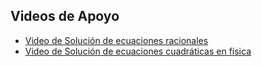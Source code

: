## Videos de Apoyo 
  - [Video de Solución de ecuaciones racionales](https://ujaverianacali.hosted.panopto.com/Panopto/Pages/Viewer.aspx?id=e1dc4bb0-6e1b-47d2-9880-b35b00d7a865)  
  - [Video de Solución de ecuaciones cuadráticas en física](https://ujaverianacali.hosted.panopto.com/Panopto/Pages/Viewer.aspx?id=d4316a37-7d6a-47ff-97e2-b35b00d7a847)
